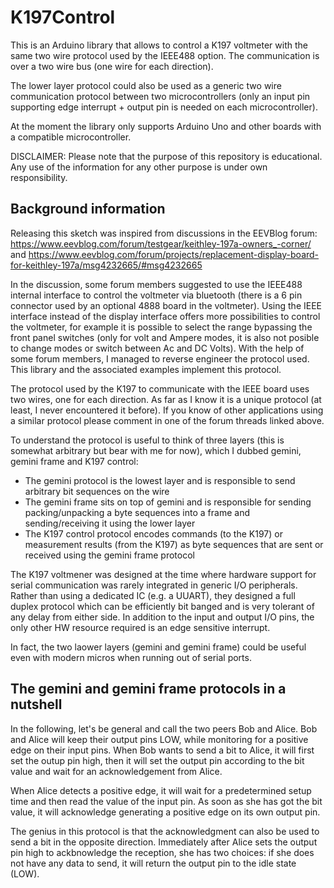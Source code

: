 # K197Control
This is an Arduino library that allows to control a K197 voltmeter with the same two wire protocol used by the IEEE488 option. The communication is over a two wire bus (one wire for each direction).

The lower layer protocol could also be used as a generic two wire communication protocol between two microcontrollers (only an input pin supporting edge interrupt + output pin is needed on each microcontroller). 

At the moment the library only supports Arduino Uno and other boards with a compatible microcontroller.

DISCLAIMER: Please note that the purpose of this repository is educational. Any use of the information for any other purpose is under own responsibility.

Background information
----------------------
Releasing this sketch was inspired from discussions in the EEVBlog forum: https://www.eevblog.com/forum/testgear/keithley-197a-owners_-corner/ and https://www.eevblog.com/forum/projects/replacement-display-board-for-keithley-197a/msg4232665/#msg4232665

In the discussion, some forum members suggested to use the IEEE488 internal interface to control the voltmeter via bluetooth (there is a 6 pin connector used by an optional 4888 board in the voltmeter). 
Using the IEEE interface instead of the display interface offers more possibilities to control the voltmeter, for example it is possible to select the range bypassing the front panel switches (only for volt and Ampere modes, it is also not posible to change modes or switch between Ac and DC Volts). With the help of some forum members, I managed to reverse engineer the protocol used. This library and the associated examples implement this protocol.

The protocol used by the K197 to communicate with the IEEE board uses two wires, one for each direction. As far as I know it is a unique protocol (at least, I never encountered it before). If you know of other applications using a similar protocol please comment in one of the forum threads linked above.

To understand the protocol is useful to think of three layers (this is somewhat arbitrary but bear with me for now), which I dubbed gemini, gemini frame and K197 control:
- The gemini protocol is the lowest layer and is responsible to send arbitrary bit sequences on the wire
- The gemini frame sits on top of gemini and is responsible for sending packing/unpacking a byte sequences into a frame and sending/receiving it using the lower layer
- The K197 control protocol encodes commands (to the K197) or measurement results (from the K197) as byte sequences that are sent or received using the gemini frame protocol

The K197 voltmener was designed at the time where hardware support for serial communication was rarely integrated in generic I/O peripherals. Rather than using a dedicated IC (e.g. a UUART), they designed a full duplex protocol which can be efficiently bit banged and is very tolerant of any delay from either side. In addition to the input and output I/O pins, the only other HW resource required is an edge sensitive interrupt. 

In fact, the two laower layers (gemini and gemini frame) could be useful even with modern micros when running out of serial ports.

The gemini and gemini frame protocols in a nutshell
---------------------------------------------------

In the following, let's be general and call the two peers Bob and Alice. Bob and Alice will keep their output pins LOW, while monitoring for a positive edge on their input pins. When Bob wants to send a bit to Alice, it will first set the outup pin high, then it will set the output pin according to the bit value and wait for an acknowledgement from Alice.

When Alice detects a positive edge, it will wait for a predetermined setup time and then read the value of the input pin. As soon as she has got the bit value, it will acknowledge generating a positive edge on its own output pin.  

The genius in this protocol is that the acknowledgment can also be used to send a bit in the opposite direction. Immediately after Alice sets the output pin high to ackbnowledge the reception, she has two choices: if she does not have any data to send, it will return the output pin to the idle state (LOW).

